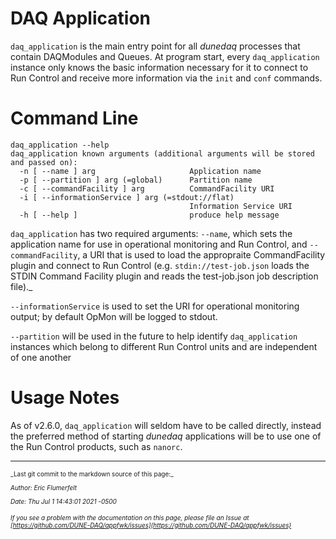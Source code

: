 # DAQ Application

`daq_application` is the main entry point for all _dunedaq_ processes that contain DAQModules and Queues. At program start, every `daq_application` instance only knows the basic information necessary for it to connect to Run Control and receive more information via the `init` and `conf` commands.

# Command Line

```
daq_application --help
daq_application known arguments (additional arguments will be stored and passed on):
  -n [ --name ] arg                     Application name
  -p [ --partition ] arg (=global)      Partition name
  -c [ --commandFacility ] arg          CommandFacility URI
  -i [ --informationService ] arg (=stdout://flat)
                                        Information Service URI
  -h [ --help ]                         produce help message
```

`daq_application` has two required arguments: `--name`, which sets the application name for use in operational monitoring and Run Control, and `--commandFacility`, a URI that is used to load the appropraite CommandFacility plugin and connect to Run Control (e.g. `stdin://test-job.json` loads the STDIN Command Facility plugin and reads the test-job.json job description file)._

`--informationService` is used to set the URI for operational monitoring output; by default OpMon will be logged to stdout.

`--partition` will be used in the future to help identify `daq_application` instances which belong to different Run Control units and are independent of one another

# Usage Notes

As of v2.6.0, `daq_application` will seldom have to be called directly, instead the preferred method of starting _dunedaq_ applications will be to use one of the Run Control products, such as `nanorc`.

-----

<font size="1">
_Last git commit to the markdown source of this page:_


_Author: Eric Flumerfelt_

_Date: Thu Jul 1 14:43:01 2021 -0500_

_If you see a problem with the documentation on this page, please file an Issue at [https://github.com/DUNE-DAQ/appfwk/issues](https://github.com/DUNE-DAQ/appfwk/issues)_
</font>
